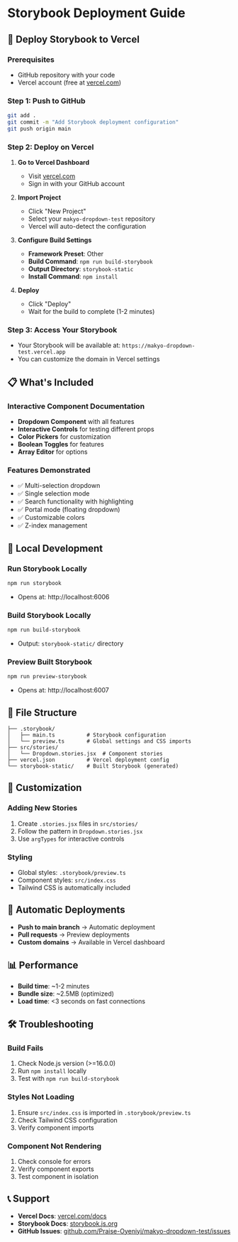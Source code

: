 # Storybook Deployment Guide

## 🚀 Deploy Storybook to Vercel

### Prerequisites
- GitHub repository with your code
- Vercel account (free at [vercel.com](https://vercel.com))

### Step 1: Push to GitHub
```bash
git add .
git commit -m "Add Storybook deployment configuration"
git push origin main
```

### Step 2: Deploy on Vercel

1. **Go to Vercel Dashboard**
   - Visit [vercel.com](https://vercel.com)
   - Sign in with your GitHub account

2. **Import Project**
   - Click "New Project"
   - Select your `makyo-dropdown-test` repository
   - Vercel will auto-detect the configuration

3. **Configure Build Settings**
   - **Framework Preset**: Other
   - **Build Command**: `npm run build-storybook`
   - **Output Directory**: `storybook-static`
   - **Install Command**: `npm install`

4. **Deploy**
   - Click "Deploy"
   - Wait for the build to complete (1-2 minutes)

### Step 3: Access Your Storybook
- Your Storybook will be available at: `https://makyo-dropdown-test.vercel.app`
- You can customize the domain in Vercel settings

## 📋 What's Included

### Interactive Component Documentation
- **Dropdown Component** with all features
- **Interactive Controls** for testing different props
- **Color Pickers** for customization
- **Boolean Toggles** for features
- **Array Editor** for options

### Features Demonstrated
- ✅ Multi-selection dropdown
- ✅ Single selection mode
- ✅ Search functionality with highlighting
- ✅ Portal mode (floating dropdown)
- ✅ Customizable colors
- ✅ Z-index management

## 🔧 Local Development

### Run Storybook Locally
```bash
npm run storybook
```
- Opens at: http://localhost:6006

### Build Storybook Locally
```bash
npm run build-storybook
```
- Output: `storybook-static/` directory

### Preview Built Storybook
```bash
npm run preview-storybook
```
- Opens at: http://localhost:6007

## 📁 File Structure
```
├── .storybook/
│   ├── main.ts          # Storybook configuration
│   └── preview.ts       # Global settings and CSS imports
├── src/stories/
│   └── Dropdown.stories.jsx  # Component stories
├── vercel.json          # Vercel deployment config
└── storybook-static/    # Built Storybook (generated)
```

## 🎨 Customization

### Adding New Stories
1. Create `.stories.jsx` files in `src/stories/`
2. Follow the pattern in `Dropdown.stories.jsx`
3. Use `argTypes` for interactive controls

### Styling
- Global styles: `.storybook/preview.ts`
- Component styles: `src/index.css`
- Tailwind CSS is automatically included

## 🔄 Automatic Deployments
- **Push to main branch** → Automatic deployment
- **Pull requests** → Preview deployments
- **Custom domains** → Available in Vercel dashboard

## 📊 Performance
- **Build time**: ~1-2 minutes
- **Bundle size**: ~2.5MB (optimized)
- **Load time**: <3 seconds on fast connections

## 🛠️ Troubleshooting

### Build Fails
1. Check Node.js version (>=16.0.0)
2. Run `npm install` locally
3. Test with `npm run build-storybook`

### Styles Not Loading
1. Ensure `src/index.css` is imported in `.storybook/preview.ts`
2. Check Tailwind CSS configuration
3. Verify component imports

### Component Not Rendering
1. Check console for errors
2. Verify component exports
3. Test component in isolation

## 📞 Support
- **Vercel Docs**: [vercel.com/docs](https://vercel.com/docs)
- **Storybook Docs**: [storybook.js.org](https://storybook.js.org)
- **GitHub Issues**: [github.com/Praise-Oyeniyi/makyo-dropdown-test/issues](https://github.com/Praise-Oyeniyi/makyo-dropdown-test/issues)
